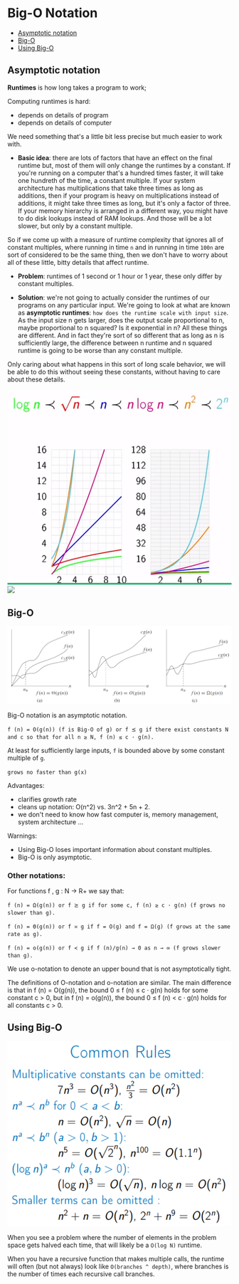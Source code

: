 <div style="page-break-before: always !important;"/>

# Big-O Notation

- [Asymptotic notation](#asymptotic-notation)
- [Big-O](#big-o)
- [Using Big-O](#using-big-o)

## Asymptotic notation

**Runtimes** is how long takes a program to work;

Computing runtimes is hard:
- depends on details of program
- depends on details of computer

We need something that's a little bit less precise but much easier to work with.

- **Basic idea**: there are lots of factors that have an effect on the final runtime but, most of them will only change the runtimes by a constant. If you're running on a computer that's a hundred times faster, it will take one hundreth of the time, a constant multiple. If your system architecture has multiplications that take three times as long as additions, then if your program is heavy on multiplications instead of additions, it might take three times as long, but it's only a factor of three. If your memory hierarchy is arranged in a different way, you might have to do disk lookups instead of RAM lookups. And those will be a lot slower, but only by a constant multiple. 

So if we come up with a measure of runtime complexity that ignores all of constant multiples, where running in time `n` and in running in time `100n` are sort of considered to be the same thing, then we don't have to worry about all of these little, bitty details that affect runtime. 

- **Problem**: runtimes of 1 second or 1 hour or 1 year, these only differ by constant multiples.

- **Solution**: we're not going to actually consider the runtimes of our programs on any particular input. We're going to look at what are known as **asymptotic runtimes**: `how does the runtime scale with input size`. As the input size n gets larger, does the output scale proportional to n, maybe proportional to n squared? Is it exponential in n? All these things are different. And in fact they're sort of so different that as long as n is sufficiently large, the difference between n runtime and n squared runtime is going to be worse than any constant multiple. 

Only caring about what happens in this sort of long scale behavior, we will be able to do this without seeing these constants, without having to care about these details.  

<img src="https://raw.githubusercontent.com/KiraDiShira/Cracking/master/BigONotation/Images/BigO1.PNG" />

<img src="https://firebasestorage.googleapis.com/v0/b/galappeo-db7de.appspot.com/o/image1.PNG?alt=media&token=6fc3668c-79ee-4ebc-8b3f-2a2eda849df4" />

<div style="page-break-before: always !important;"/>

## Big-O

<img src="https://raw.githubusercontent.com/KiraDiShira/Cracking/master/BigONotation/Images/BigO2.PNG" />

Big-O notation is an asymptotic notation.
 
`f (n) = O(g(n)) (f is Big-O of g) or f ⪯ g if there exist constants N and c so that for all n ≥ N, f (n) ≤ c · g(n).`

 At least for sufficiently large inputs, `f` is bounded above by some constant multiple of `g`. 
 
 `grows no faster than g(x)`

Advantages:
- clarifies growth rate
- cleans up notation: O(n^2) vs. 3n^2 + 5n + 2.
- we don't need to know how fast computer is, memory management, system architecture ...

Warnings:
- Using Big-O loses important information about constant multiples.
- Big-O is only asymptotic.

### Other notations:

For functions f , g : N → R+ we say that:

`f (n) = Ω(g(n)) or f ⪰ g if for some c, f (n) ≥ c · g(n) (f grows no slower than g).`

`f (n) = Θ(g(n)) or f ≍ g if f = O(g) and f = Ω(g) (f grows at the same rate as g).`

`f (n) = o(g(n)) or f ≺ g if f (n)/g(n) → 0 as n → ∞ (f grows slower than g).`

We use o-notation to denote an upper bound that is not asymptotically tight. 

The definitions of O-notation and o-notation are similar. The main difference is that in f (n) = O(g(n)), the bound 0 ≤ f (n) ≤ c · g(n) holds for some constant c > 0, but in f (n) = o(g(n)), the bound 0 ≤ f (n) < c · g(n) holds for all constants c > 0.

<div style="page-break-before: always !important;"/>

## Using Big-O

<img src="https://raw.githubusercontent.com/KiraDiShira/Cracking/master/BigONotation/Images/BigO3.PNG" />

When you see a problem where the number of elements in the problem space gets halved each time, that will likely be a `O(log N)` runtime.

When you have a recursive function that makes multiple calls, the runtime will often (but not always) look like `O(branches ^ depth)`, where branches is the number of times each recursive call branches.
